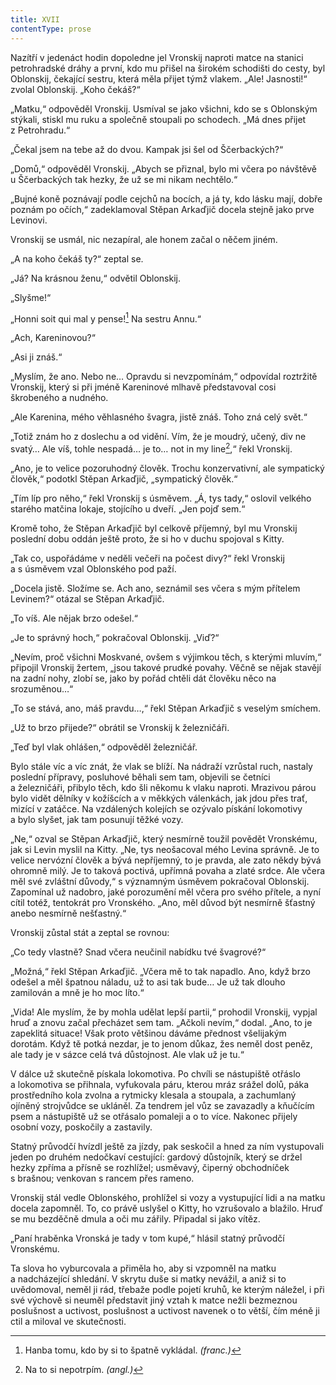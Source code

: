```yaml
---
title: XVII
contentType: prose
---
```


Nazítří v jedenáct hodin dopoledne jel Vronskij naproti matce na stanici petrohradské dráhy a první, kdo mu přišel na širokém schodišti do cesty, byl Oblonskij, čekající sestru, která měla přijet týmž vlakem. „Ale! Jasnosti!“ zvolal Oblonskij. „Koho čekáš?“

„Matku,“ odpověděl Vronskij. Usmíval se jako všichni, kdo se s Oblonským stýkali, stiskl mu ruku a společně stoupali po schodech. „Má dnes přijet z Petrohradu.“

„Čekal jsem na tebe až do dvou. Kampak jsi šel od Ščerbackých?“

„Domů,“ odpověděl Vronskij. „Abych se přiznal, bylo mi včera po návštěvě u Ščerbackých tak hezky, že už se mi nikam nechtělo.“

„Bujné koně poznávají podle cejchů na bocích, a já ty, kdo lásku mají, dobře poznám po očích,“ zadeklamoval Stěpan Arkaďjič docela stejně jako prve Levinovi.

Vronskij se usmál, nic nezapíral, ale honem začal o něčem jiném.

„A na koho čekáš ty?“ zeptal se.

„Já? Na krásnou ženu,“ odvětil Oblonskij.

„Slyšme!“

„Honni soit qui mal y pense![^10] Na sestru Annu.“

„Ach, Kareninovou?“

„Asi ji znáš.“

„Myslím, že ano. Nebo ne… Opravdu si nevzpomínám,“ odpovídal roztržitě Vronskij, který si při jméně Kareninové mlhavě představoval cosi škrobeného a nudného.

„Ale Karenina, mého věhlasného švagra, jistě znáš. Toho zná celý svět.“

„Totiž znám ho z doslechu a od vidění. Vím, že je moudrý, učený, div ne svatý… Ale víš, tohle nespadá… je to… not in my line[^11],“ řekl Vronskij.

„Ano, je to velice pozoruhodný člověk. Trochu konzervativní, ale sympatický člověk,“ podotkl Stěpan Arkaďjič, „sympatický člověk.“

„Tím líp pro něho,“ řekl Vronskij s úsměvem. „Á, tys tady,“ oslovil velkého starého matčina lokaje, stojícího u dveří. „Jen pojď sem.“

Kromě toho, že Stěpan Arkaďjič byl celkově příjemný, byl mu Vronskij poslední dobu oddán ještě proto, že si ho v duchu spojoval s Kitty.

„Tak co, uspořádáme v neděli večeři na počest divy?“ řekl Vronskij a s úsměvem vzal Oblonského pod paží.

„Docela jistě. Složíme se. Ach ano, seznámil ses včera s mým přítelem Levinem?“ otázal se Stěpan Arkaďjič.

„To víš. Ale nějak brzo odešel.“

„Je to správný hoch,“ pokračoval Oblonskij. „Viď?“

„Nevím, proč všichni Moskvané, ovšem s výjimkou těch, s kterými mluvím,“ připojil Vronskij žertem, „jsou takové prudké povahy. Věčně se nějak stavějí na zadní nohy, zlobí se, jako by pořád chtěli dát člověku něco na srozuměnou…“

„To se stává, ano, máš pravdu…,“ řekl Stěpan Arkaďjič s veselým smíchem.

„Už to brzo přijede?“ obrátil se Vronskij k železničáři.

„Teď byl vlak ohlášen,“ odpověděl železničář.

Bylo stále víc a víc znát, že vlak se blíží. Na nádraží vzrůstal ruch, nastaly poslední přípravy, posluhové běhali sem tam, objevili se četníci a železničáři, přibylo těch, kdo šli někomu k vlaku naproti. Mrazivou párou bylo vidět dělníky v kožíšcích a v měkkých válenkách, jak jdou přes trať, mizící v zatáčce. Na vzdálených kolejích se ozývalo pískání lokomotivy a bylo slyšet, jak tam posunují těžké vozy.

„Ne,“ ozval se Stěpan Arkaďjič, který nesmírně toužil povědět Vronskému, jak si Levin myslil na Kitty. „Ne, tys neošacoval mého Levina správně. Je to velice nervózní člověk a bývá nepříjemný, to je pravda, ale zato někdy bývá ohromně milý. Je to taková poctivá, upřímná povaha a zlaté srdce. Ale včera měl své zvláštní důvody,“ s významným úsměvem pokračoval Oblonskij. Zapomínal už nadobro, jaké porozumění měl včera pro svého přítele, a nyní cítil totéž, tentokrát pro Vronského. „Ano, měl důvod být nesmírně šťastný anebo nesmírně nešťastný.“

Vronskij zůstal stát a zeptal se rovnou:

„Co tedy vlastně? Snad včera neučinil nabídku tvé švagrové?“

„Možná,“ řekl Stěpan Arkaďjič. „Včera mě to tak napadlo. Ano, když brzo odešel a měl špatnou náladu, už to asi tak bude… Je už tak dlouho zamilován a mně je ho moc líto.“

„Vida! Ale myslím, že by mohla udělat lepší partii,“ prohodil Vronskij, vypjal hruď a znovu začal přecházet sem tam. „Ačkoli nevím,“ dodal. „Ano, to je zapeklitá situace! Však proto většinou dáváme přednost všelijakým dorotám. Když tě potká nezdar, je to jenom důkaz, žes neměl dost peněz, ale tady je v sázce celá tvá důstojnost. Ale vlak už je tu.“

V dálce už skutečně pískala lokomotiva. Po chvíli se nástupiště otřáslo a lokomotiva se přihnala, vyfukovala páru, kterou mráz srážel dolů, páka prostředního kola zvolna a rytmicky klesala a stoupala, a zachumlaný ojíněný strojvůdce se ukláněl. Za tendrem jel vůz se zavazadly a kňučícím psem a nástupiště už se otřásalo pomaleji a o to více. Nakonec přijely osobní vozy, poskočily a zastavily.

Statný průvodčí hvízdl ještě za jízdy, pak seskočil a hned za ním vystupovali jeden po druhém nedočkaví cestující: gardový důstojník, který se držel hezky zpříma a přísně se rozhlížel; usměvavý, čiperný obchodníček s brašnou; venkovan s rancem přes rameno.

Vronskij stál vedle Oblonského, prohlížel si vozy a vystupující lidi a na matku docela zapomněl. To, co právě uslyšel o Kitty, ho vzrušovalo a blažilo. Hruď se mu bezděčně dmula a oči mu zářily. Připadal si jako vítěz.

„Paní hraběnka Vronská je tady v tom kupé,“ hlásil statný průvodčí Vronskému.

Ta slova ho vyburcovala a přiměla ho, aby si vzpomněl na matku a nadcházející shledání. V skrytu duše si matky nevážil, a aniž si to uvědomoval, neměl ji rád, třebaže podle pojetí kruhů, ke kterým náležel, i při své výchově si neuměl představit jiný vztah k matce nežli bezmeznou poslušnost a uctivost, poslušnost a uctivost navenek o to větší, čím méně ji ctil a miloval ve skutečnosti.

  

[^10]: Hanba tomu, kdo by si to špatně vykládal. _(franc.)_

[^11]: Na to si nepotrpím. _(angl.)_
